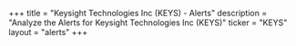 +++
title = "Keysight Technologies Inc (KEYS) - Alerts"
description = "Analyze the Alerts for Keysight Technologies Inc (KEYS)"
ticker = "KEYS"
layout = "alerts"
+++

